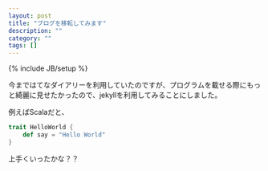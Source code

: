 ```yaml
---
layout: post
title: "ブログを移転してみます"
description: ""
category: ""
tags: []
---
```

{% include JB/setup %}

今まではてなダイアリーを利用していたのですが、プログラムを載せる際にもっと綺麗に見せたかったので、jekyllを利用してみることにしました。

例えばScalaだと、

~~~scala
trait HelloWorld {
    def say = "Hello World"
}
~~~

上手くいったかな？？
